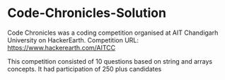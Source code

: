 # Code-Chronicles-Solution
Code Chronicles was a coding competition organised at AIT Chandigarh University on HackerEarth.
Competition URL:
https://www.hackerearth.com/AITCC

This competition consisted of 10 questions based on string and arrays concepts.
It had participation of 250 plus candidates
